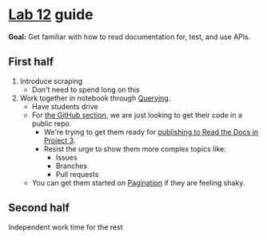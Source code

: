 # [Lab 12](lab_12.ipynb) guide

**Goal:** Get familiar with how to read documentation for, test, and use APIs.

## First half

1. Introduce scraping
   - Don't need to spend long on this
1. Work together in notebook through [Querying](lab_12.ipynb#querying).
   - Have students drive
   - For [the GitHub section](lab_12.ipynb#github), we are just looking to get their code in a public repo.
     - We're trying to get them ready for [publishing to Read the Docs in Project 3](project_3.md#jupyterbook).
     - Resist the urge to show them more complex topics like:
       - Issues
       - Branches
       - Pull requests
   - You can get them started on [Pagination](lab_12.ipynb#pagination) if they are feeling shaky.

## Second half

Independent work time for the rest
